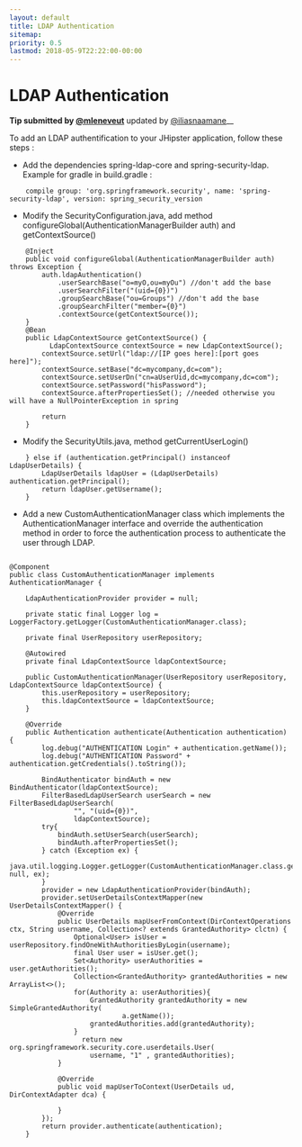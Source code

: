 ```yaml
---
layout: default
title: LDAP Authentication
sitemap:
priority: 0.5
lastmod: 2018-05-9T22:22:00-00:00
---
```


# LDAP Authentication

__Tip submitted by [@mleneveut](https://github.com/mleneveut)__ updated by [@iliasnaamane](https://github.com/iliasnaamane)__

To add an LDAP authentification to your JHipster application, follow these steps :

  * Add the dependencies spring-ldap-core and spring-security-ldap. Example for gradle in build.gradle :

```
    compile group: 'org.springframework.security', name: 'spring-security-ldap', version: spring_security_version
```
  * Modify the SecurityConfiguration.java, add method configureGlobal(AuthenticationManagerBuilder auth) and getContextSource()

```
    @Inject
    public void configureGlobal(AuthenticationManagerBuilder auth) throws Exception {
        auth.ldapAuthentication()
        	.userSearchBase("o=myO,ou=myOu") //don't add the base
        	.userSearchFilter("(uid={0})")
        	.groupSearchBase("ou=Groups") //don't add the base
        	.groupSearchFilter("member={0}")
        	.contextSource(getContextSource());
    }
    @Bean
    public LdapContextSource getContextSource() {
    	  LdapContextSource contextSource = new LdapContextSource();
        contextSource.setUrl("ldap://[IP goes here]:[port goes here]");
        contextSource.setBase("dc=mycompany,dc=com");
        contextSource.setUserDn("cn=aUserUid,dc=mycompany,dc=com");
        contextSource.setPassword("hisPassword");
        contextSource.afterPropertiesSet(); //needed otherwise you will have a NullPointerException in spring

        return
    }

```
  * Modify the SecurityUtils.java, method getCurrentUserLogin()

```
    } else if (authentication.getPrincipal() instanceof LdapUserDetails) {
    	LdapUserDetails ldapUser = (LdapUserDetails) authentication.getPrincipal();
    	return ldapUser.getUsername();
    }
```
  * Add a new CustomAuthenticationManager class which implements the AuthenticationManager interface and override the authentication method in order to force the authentication process to authenticate the user through LDAP.

```

@Component
public class CustomAuthenticationManager implements AuthenticationManager {

    LdapAuthenticationProvider provider = null;

    private static final Logger log = LoggerFactory.getLogger(CustomAuthenticationManager.class);

    private final UserRepository userRepository;

    @Autowired
    private final LdapContextSource ldapContextSource;

    public CustomAuthenticationManager(UserRepository userRepository, LdapContextSource ldapContextSource) {
        this.userRepository = userRepository;
        this.ldapContextSource = ldapContextSource;
    }

    @Override
    public Authentication authenticate(Authentication authentication) {
        log.debug("AUTHENTICATION Login" + authentication.getName());
        log.debug("AUTHENTICATION Password" + authentication.getCredentials().toString());

        BindAuthenticator bindAuth = new BindAuthenticator(ldapContextSource);
        FilterBasedLdapUserSearch userSearch = new FilterBasedLdapUserSearch(
                "", "(uid={0})",
                ldapContextSource);
        try{
            bindAuth.setUserSearch(userSearch);
            bindAuth.afterPropertiesSet();
        } catch (Exception ex) {
            java.util.logging.Logger.getLogger(CustomAuthenticationManager.class.getName()).log(Level.SEVERE, null, ex);
        }
        provider = new LdapAuthenticationProvider(bindAuth);
        provider.setUserDetailsContextMapper(new UserDetailsContextMapper() {
            @Override
            public UserDetails mapUserFromContext(DirContextOperations ctx, String username, Collection<? extends GrantedAuthority> clctn) {
                Optional<User> isUser = userRepository.findOneWithAuthoritiesByLogin(username);
                final User user = isUser.get();
                Set<Authority> userAuthorities = user.getAuthorities();
                Collection<GrantedAuthority> grantedAuthorities = new ArrayList<>();
                for(Authority a: userAuthorities){
                    GrantedAuthority grantedAuthority = new SimpleGrantedAuthority(
                            a.getName());
                    grantedAuthorities.add(grantedAuthority);
                }
                  return new org.springframework.security.core.userdetails.User(
                    username, "1" , grantedAuthorities);    
            }

            @Override
            public void mapUserToContext(UserDetails ud, DirContextAdapter dca) {

            }
        });
        return provider.authenticate(authentication);
    }

```
